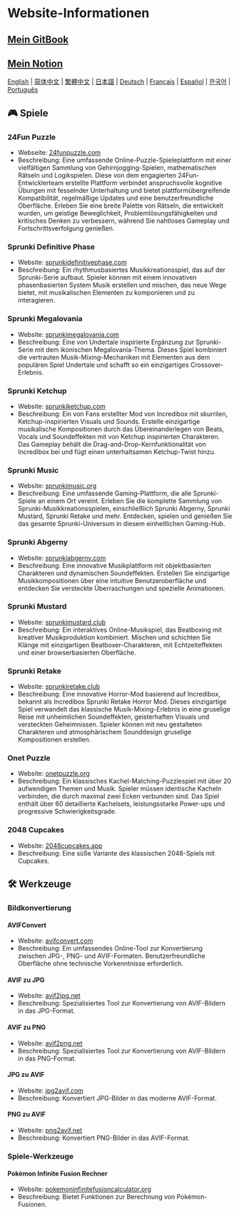 # Website-Informationen

## [Mein GitBook](https://lynn-3.gitbook.io/lynn)

## [Mein Notion](https://lynn139.notion.site/MySite-15fb0b5cfa458016b389c76be0453e57)

[English](./README.md) | [简体中文](./README_CN.md) | [繁體中文](./README_TW.md) | [日本語](./README_JP.md) | [Deutsch](./README_DE.md) | [Français](./README_FR.md) | [Español](./README_ES.md) | [한국어](./README_KR.md) | [Português](./README_PT.md)

## 🎮 Spiele

### 24Fun Puzzle

- Webseite: [24funpuzzle.com](https://24funpuzzle.com?utm_source=github)
- Beschreibung: Eine umfassende Online-Puzzle-Spieleplattform mit einer vielfältigen Sammlung von Gehirnjogging-Spielen, mathematischen Rätseln und Logikspielen. Diese von dem engagierten 24Fun-Entwicklerteam erstellte Plattform verbindet anspruchsvolle kognitive Übungen mit fesselnder Unterhaltung und bietet plattformübergreifende Kompatibilität, regelmäßige Updates und eine benutzerfreundliche Oberfläche. Erleben Sie eine breite Palette von Rätseln, die entwickelt wurden, um geistige Beweglichkeit, Problemlösungsfähigkeiten und kritisches Denken zu verbessern, während Sie nahtloses Gameplay und Fortschrittsverfolgung genießen.

### Sprunki Definitive Phase

- Website: [sprunkidefinitivephase.com](https://sprunkidefinitivephase.com?utm_source=github)
- Beschreibung: Ein rhythmusbasiertes Musikkreationsspiel, das auf der Sprunki-Serie aufbaut. Spieler können mit einem innovativen phasenbasierten System Musik erstellen und mischen, das neue Wege bietet, mit musikalischen Elementen zu komponieren und zu interagieren.

### Sprunki Megalovania

- Website: [sprunkimegalovania.com](https://sprunkimegalovania.com?utm_source=github)
- Beschreibung: Eine von Undertale inspirierte Ergänzung zur Sprunki-Serie mit dem ikonischen Megalovania-Thema. Dieses Spiel kombiniert die vertrauten Musik-Mixing-Mechaniken mit Elementen aus dem populären Spiel Undertale und schafft so ein einzigartiges Crossover-Erlebnis.

### Sprunki Ketchup

- Website: [sprunkiketchup.com](https://sprunkiketchup.com?utm_source=github)
- Beschreibung: Ein von Fans erstellter Mod von Incredibox mit skurrilen, Ketchup-inspirierten Visuals und Sounds. Erstelle einzigartige musikalische Kompositionen durch das Übereinanderlegen von Beats, Vocals und Soundeffekten mit von Ketchup inspirierten Charakteren. Das Gameplay behält die Drag-and-Drop-Kernfunktionalität von Incredibox bei und fügt einen unterhaltsamen Ketchup-Twist hinzu.

### Sprunki Music

- Website: [sprunkimusic.org](https://sprunkimusic.org?utm_source=github)
- Beschreibung: Eine umfassende Gaming-Plattform, die alle Sprunki-Spiele an einem Ort vereint. Erleben Sie die komplette Sammlung von Sprunki-Musikkreationsspielen, einschließlich Sprunki Abgerny, Sprunki Mustard, Sprunki Retake und mehr. Entdecken, spielen und genießen Sie das gesamte Sprunki-Universum in diesem einheitlichen Gaming-Hub.

### Sprunki Abgerny

- Website: [sprunkiabgerny.com](https://sprunkiabgerny.com?utm_source=github)
- Beschreibung: Eine innovative Musikplattform mit objektbasierten Charakteren und dynamischen Soundeffekten. Erstellen Sie einzigartige Musikkompositionen über eine intuitive Benutzeroberfläche und entdecken Sie versteckte Überraschungen und spezielle Animationen.

### Sprunki Mustard

- Website: [sprunkimustard.club](https://sprunkimustard.club?utm_source=github)
- Beschreibung: Ein interaktives Online-Musikspiel, das Beatboxing mit kreativer Musikproduktion kombiniert. Mischen und schichten Sie Klänge mit einzigartigen Beatboxer-Charakteren, mit Echtzeiteffekten und einer browserbasierten Oberfläche.

### Sprunki Retake

- Website: [sprunkiretake.club](https://sprunkiretake.club?utm_source=github)
- Beschreibung: Eine innovative Horror-Mod basierend auf Incredibox, bekannt als Incredibox Sprunki Retake Horror Mod. Dieses einzigartige Spiel verwandelt das klassische Musik-Mixing-Erlebnis in eine gruselige Reise mit unheimlichen Soundeffekten, geisterhaften Visuals und versteckten Geheimnissen. Spieler können mit neu gestalteten Charakteren und atmosphärischem Sounddesign gruselige Kompositionen erstellen.

### Onet Puzzle

- Website: [onetpuzzle.org](https://onetpuzzle.org?utm_source=github)
- Beschreibung: Ein klassisches Kachel-Matching-Puzzlespiel mit über 20 aufwendigen Themen und Musik. Spieler müssen identische Kacheln verbinden, die durch maximal zwei Ecken verbunden sind. Das Spiel enthält über 60 detaillierte Kachelsets, leistungsstarke Power-ups und progressive Schwierigkeitsgrade.

### 2048 Cupcakes

- Website: [2048cupcakes.app](https://2048cupcakes.app?utm_source=github)
- Beschreibung: Eine süße Variante des klassischen 2048-Spiels mit Cupcakes.

## 🛠️ Werkzeuge

### Bildkonvertierung

#### AVIFConvert

- Website: [avifconvert.com](https://avifconvert.com?utm_source=github)
- Beschreibung: Ein umfassendes Online-Tool zur Konvertierung zwischen JPG-, PNG- und AVIF-Formaten. Benutzerfreundliche Oberfläche ohne technische Vorkenntnisse erforderlich.

#### AVIF zu JPG

- Website: [avif2jpg.net](https://avif2jpg.net?utm_source=github)
- Beschreibung: Spezialisiertes Tool zur Konvertierung von AVIF-Bildern in das JPG-Format.

#### AVIF zu PNG

- Website: [avif2png.net](https://avif2png.net?utm_source=github)
- Beschreibung: Spezialisiertes Tool zur Konvertierung von AVIF-Bildern in das PNG-Format.

#### JPG zu AVIF

- Website: [jpg2avif.com](https://jpg2avif.com?utm_source=github)
- Beschreibung: Konvertiert JPG-Bilder in das moderne AVIF-Format.

#### PNG zu AVIF

- Website: [png2avif.net](https://png2avif.net?utm_source=github)
- Beschreibung: Konvertiert PNG-Bilder in das AVIF-Format.

### Spiele-Werkzeuge

#### Pokémon Infinite Fusion Rechner

- Website: [pokemoninfinitefusioncalculator.org](https://pokemoninfinitefusioncalculator.org?utm_source=github)
- Beschreibung: Bietet Funktionen zur Berechnung von Pokémon-Fusionen.
